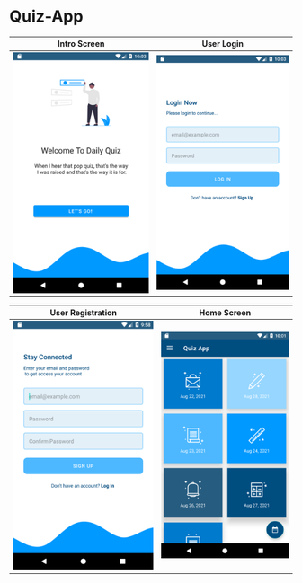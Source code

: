 # Quiz-App

 Intro Screen              |  User Login 
:-------------------------:|:-------------------------:
![](Images/intro.png)      |  ![](Images/login.png)

 User Registration         |  Home Screen
:-------------------------:|:-------------------------:
![](Images/signup.png)      | ![](Images/home.png)

